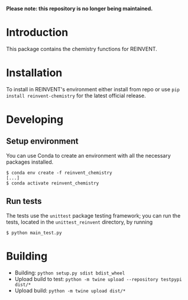 **Please note: this repository is no longer being maintained.**

# Introduction
This package contains the chemistry functions for REINVENT.

# Installation
To install in REINVENT's environment either install from repo or use `pip install reinvent-chemistry` for the latest
official release.

# Developing
## Setup environment
You can use Conda to create an environment with all the necessary packages installed.

```
$ conda env create -f reinvent_chemistry
[...]
$ conda activate reinvent_chemistry
```

## Run tests
The tests use the `unittest` package testing framework; you can run the tests, located in the 
`unittest_reinvent` directory, by running

```
$ python main_test.py
```

# Building
- Building: `python setup.py sdist bdist_wheel`
- Upload build to test: `python -m twine upload --repository testpypi dist/*`
- Upload build: `python -m twine upload dist/*`

